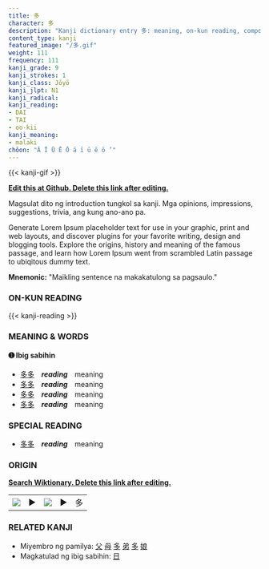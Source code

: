 ```yaml
---
title: 多
character: 多
description: "Kanji dictionary entry 多: meaning, on-kun reading, compounds, origin, related kanji"
content_type: kanji
featured_image: "/多.gif"
weight: 111
frequency: 111
kanji_grade: 9
kanji_strokes: 1
kanji_class: Jōyō
kanji_jlpt: N1
kanji_radical: 
kanji_reading: 
- DAI
- TAI
- oo-kii
kanji_meaning:
- malaki
chōon: "Ā Ī Ū Ē Ō ā ī ū ē ō ’"
---
```

[//]: # (Don't edit the line below. Kanji animated GIF code is automatically generated.)
{{< kanji-gif >}}

[//]: # (Edit below this line.)

**[Edit this at Github. Delete this link after editing.](https://github.com/tim0g/tim/tree/main/content/kanji/多/index.md)**

Magsulat dito ng introduction tungkol sa kanji. Mga opinions, impressions, suggestions, trivia, ang kung ano-ano pa.

Generate Lorem Ipsum placeholder text for use in your graphic, print and web layouts, and discover plugins for your favorite writing, design and blogging tools. Explore the origins, history and meaning of the famous passage, and learn how Lorem Ipsum went from scrambled Latin passage to ubiqitous dummy text.
 
**Mnemonic:** "Maikling sentence na makakatulong sa pagsaulo."

### ON-KUN READING

[//]: # (Don't edit the line below. ON-KUN READING code is automatically generated.)
{{< kanji-reading >}}

### MEANING & WORDS

#### ➊ **Ibig sabihin**
  - [多](../多)[多](../多)　***reading***　meaning
  - [多](../多)[多](../多)　***reading***　meaning
  - [多](../多)[多](../多)　***reading***　meaning
  - [多](../多)[多](../多)　***reading***　meaning

### SPECIAL READING
  - [多](../多)[多](../多)　***reading***　meaning

### ORIGIN

**[Search Wiktionary. Delete this link after editing.](https://wiktionary.org/wiki/多)**
<table class="kanji-table"><tr><td>
<img src="60px-多-bronze.svg.png">
</td><td>▶</td><td>
<img src="60px-多-oracle.svg.png">
</td><td>▶</td>
<td class="kanji-origin">多</td>
</tr></table>

### RELATED KANJI
- Miyembro ng pamilya: [父](../父) [母](../母) [多](../多) [弟](../弟) [多](../多) [娘](../娘)
- Magkatulad ng ibig sabihin: [日](../日)

